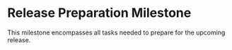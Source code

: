 # Release Preparation Milestone

This milestone encompasses all tasks needed to prepare for the upcoming release.